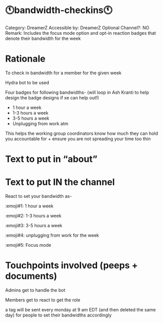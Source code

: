 # 🕚bandwidth-checkins🕚

Category: DreamerZ
Accessible by: DreamerZ
Optional Channel?: NO
Remark: Includes the focus mode option and opt-in reaction badges that denote their bandwidth for the week

# Rationale

To check in bandwidth for a member for the given week

Hydra bot to be used

Four badges for following bandwidths- (will loop in Ash Kranti to help design the badge designs if xe can help out!)

- 1 hour a week
- 1-3 hours a week
- 3-5 hours a week
- Unplugging from work atm

This helps the working group coordinators know how much they can hold you accountable for + ensure you are not spreading your time too thin

# Text to put in “about”

<none>

# Text to put IN the channel

React to set your bandwidth as-

:emoji#1: 1 hour a week 

:emoji#2:  1-3 hours a week

:emoji#3: 3-5 hours a week

:emoji#4: unplugging from work for the week

:emoji#5: Focus mode

# Touchpoints involved (peeps + documents)

Admins get to handle the bot

Members get to react to get the role

a tag will be sent every monday at 9 am EDT (and then deleted the same day) for people to set their bandwidths accordingly